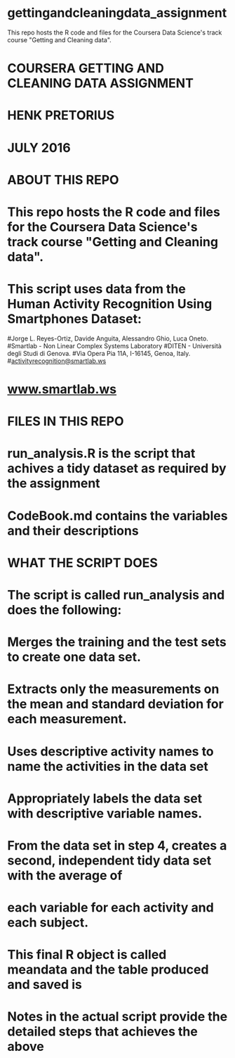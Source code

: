 # gettingandcleaningdata_assignment
This repo hosts the R code and files for the Coursera Data Science's track course "Getting and Cleaning data".

# COURSERA GETTING AND CLEANING DATA ASSIGNMENT
# HENK PRETORIUS
# JULY 2016

# ABOUT THIS REPO

# This repo hosts the R code and files for the Coursera Data Science's track course "Getting and Cleaning data".

# This script uses data from the Human Activity Recognition Using Smartphones Dataset:

#Jorge L. Reyes-Ortiz, Davide Anguita, Alessandro Ghio, Luca Oneto.
#Smartlab - Non Linear Complex Systems Laboratory
#DITEN - Università degli Studi di Genova.
#Via Opera Pia 11A, I-16145, Genoa, Italy.
#activityrecognition@smartlab.ws
# www.smartlab.ws

# FILES IN THIS REPO

# run_analysis.R is the script that achives a tidy dataset as required by the assignment
# CodeBook.md contains the variables and their descriptions 

# WHAT THE SCRIPT DOES

# The script is called run_analysis and does the following:

# Merges the training and the test sets to create one data set.
# Extracts only the measurements on the mean and standard deviation for each measurement.
# Uses descriptive activity names to name the activities in the data set
# Appropriately labels the data set with descriptive variable names.
# From the data set in step 4, creates a second, independent tidy data set with the average of 
# each variable for each activity and each subject.
# This final R object is called meandata and the table produced and saved is 

# Notes in the actual script provide the detailed steps that achieves the above
